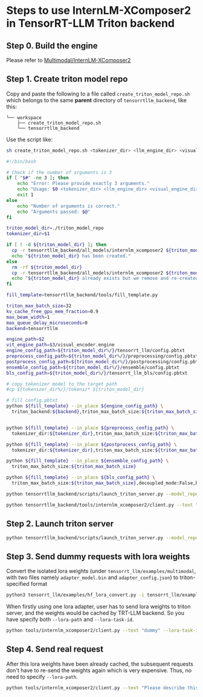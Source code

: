 # Steps to use InternLM-XComposer2 in TensorRT-LLM Triton backend

## Step 0. Build the engine

Please refer to [Multimodal/InternLM-XComposer2](https://github.com/Njuapp/TensorRT-LLM/tree/dev/internlm-xcomposer2/examples/multimodal#internlm-xcomposer2)


## Step 1. Create triton model repo
Copy and paste the following to a file called `create_triton_model_repo.sh` which belongs to the same **parent** directory of `tensorrtllm_backend`, like this:
```
└── workspace
    ├── create_triton_model_repo.sh
    └── tensorrtllm_backend
```
Use the script like:
```bash
sh create_triton_model_repo.sh <tokenizer_dir> <llm_engine_dir> <visual_engine_dir>
```

```bash
#!/bin/bash

# Check if the number of arguments is 3
if [ "$#" -ne 3 ]; then
    echo "Error: Please provide exactly 3 arguments."
    echo "Usage: $0 <tokenizer_dir> <llm_engine_dir> <visual_engine_dir>"
    exit 1
else
    echo "Number of arguments is correct."
    echo "Arguments passed: $@"
fi

triton_model_dir=./triton_model_repo
tokenizer_dir=$1

if [ ! -d ${triton_model_dir} ]; then
  cp -r tensorrtllm_backend/all_models/internlm_xcomposer2 ${triton_model_dir}
  echo "${triton_model_dir} has been created."
else
  rm -rf ${triton_model_dir}
  cp -r tensorrtllm_backend/all_models/internlm_xcomposer2 ${triton_model_dir}
  echo "${triton_model_dir} already exists but we remove and re-created it!"
fi

fill_template=tensorrtllm_backend/tools/fill_template.py

triton_max_batch_size=32
kv_cache_free_gpu_mem_fraction=0.9
max_beam_width=1
max_queue_delay_microseconds=0
backend=tensorrtllm

engine_path=$2
vit_engine_path=$3/visual_encoder.engine
engine_config_path=${triton_model_dir%/}/tensorrt_llm/config.pbtxt
preprocess_config_path=${triton_model_dir%/}/preprocessing/config.pbtxt
postprocess_config_path=${triton_model_dir%/}/postprocessing/config.pbtxt
ensemble_config_path=${triton_model_dir%/}/ensemble/config.pbtxt
bls_config_path=${triton_model_dir%/}/tensorrt_llm_bls/config.pbtxt

# copy tokenizer model to the target path
#cp ${tokenizer_dir%/}/tokeniz* ${triton_model_dir}

# fill config.pbtxt
python ${fill_template} --in_place ${engine_config_path} \
  triton_backend:${backend},triton_max_batch_size:${triton_max_batch_size},batching_strategy:inflight_fused_batching,engine_dir:${engine_path},batch_scheduler_policy:max_utilization,decoupled_mode:False,kv_cache_free_gpu_mem_fraction:${kv_cache_free_gpu_mem_fraction},max_beam_width:${max_beam_width},max_queue_delay_microseconds:${max_queue_delay_microseconds},exclude_input_in_output:True,lora_cache_optimal_adapter_size:256,lora_cache_max_adapter_size:256,lora_cache_gpu_memory_fraction:0.3,lora_cache_host_memory_bytes:2147483648


python ${fill_template} --in_place ${preprocess_config_path} \
  tokenizer_dir:${tokenizer_dir},triton_max_batch_size:${triton_max_batch_size},preprocessing_instance_count:1,engine_dir:${engine_path},vit_plan_dir:${vit_engine_path}

python ${fill_template} --in_place ${postprocess_config_path} \
  tokenizer_dir:${tokenizer_dir},triton_max_batch_size:${triton_max_batch_size},postprocessing_instance_count:1,skip_special_tokens:True

python ${fill_template} --in_place ${ensemble_config_path} \
  triton_max_batch_size:${triton_max_batch_size}

python ${fill_template} --in_place ${bls_config_path} \
  triton_max_batch_size:${triton_max_batch_size},decoupled_mode:False,bls_instance_count:1,accumulate_tokens:False

python tensorrtllm_backend/scripts/launch_triton_server.py --model_repo ${triton_model_dir}

python tensorrtllm_backend/tools/internlm_xcomposer2/client.py --text "Please describe this image in detail." --request-output-len 200

```

## Step 2. Launch triton server
```bash
python tensorrtllm_backend/scripts/launch_triton_server.py --model_repo ./triton_model_repo
```

## Step 3. Send dummy requests with lora weights

Convert the isolated lora weights (under `tensorrt_llm/examples/multimodal`, with two files namely `adapter_model.bin` and `adapter_config.json`) to triton-specified format
```bash
python3 tensorrt_llm/examples/hf_lora_convert.py -i tensorrt_llm/examples/multimodal -o internlm-xcomposer-lora-weights --storage-type float16
```

When firstly using one lora adapter, user has to send lora weights to triton server, and the weights would be cached by TRT-LLM backend. So you have specify both `--lora-path` and `--lora-task-id`.
```bash
python tools/internlm_xcomposer2/client.py --text "dummy" --lora-task-id 1 --lora-path internlm-xcomposer-lora-weights
```

## Step 4. Send real request 
After this lora weights have been already cached, the subsequent requests don't have to re-send the weights again which is very expensive. Thus, no need to specify `--lora-path`.
```bash
python tools/internlm_xcomposer2/client.py --text "Please describe this image in detail." --request-output-len 200 --lora-task-id 1 
```